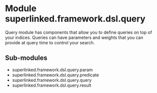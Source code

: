 Module superlinked.framework.dsl.query
======================================
Query module has components that allow you to define queries on top of your indices.
Queries can have parameters and weights that you can provide at query time to control your search.

Sub-modules
-----------
* superlinked.framework.dsl.query.param
* superlinked.framework.dsl.query.predicate
* superlinked.framework.dsl.query.query
* superlinked.framework.dsl.query.result